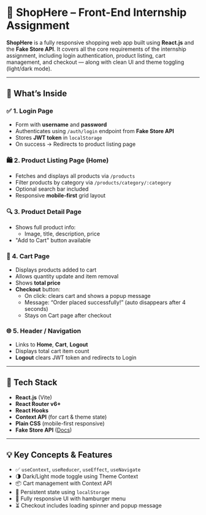 # 🛒 ShopHere – Front-End Internship Assignment

**ShopHere** is a fully responsive shopping web app built using **React.js** and the **Fake Store API**. It covers all the core requirements of the internship assignment, including login authentication, product listing, cart management, and checkout — along with clean UI and theme toggling (light/dark mode).

---

## 📌 What’s Inside

### ✅ 1. Login Page

- Form with **username** and **password**
- Authenticates using `/auth/login` endpoint from **Fake Store API**
- Stores **JWT token** in `localStorage`
- On success → Redirects to product listing page

### 🛍️ 2. Product Listing Page (Home)

- Fetches and displays all products via `/products`
- Filter products by category via `/products/category/:category`
- Optional search bar included
- Responsive **mobile-first** grid layout

### 🔍 3. Product Detail Page

- Shows full product info:
  - Image, title, description, price
- "Add to Cart" button available

### 🛒 4. Cart Page

- Displays products added to cart
- Allows quantity update and item removal
- Shows **total price**
- **Checkout** button:
  - On click: clears cart and shows a popup message
  - Message: “Order placed successfully!” (auto disappears after 4 seconds)
  - Stays on Cart page after checkout

### 🌐 5. Header / Navigation

- Links to **Home**, **Cart**, **Logout**
- Displays total cart item count
- **Logout** clears JWT token and redirects to Login

---

## 🧱 Tech Stack

- **React.js** (Vite)
- **React Router v6+**
- **React Hooks**
- **Context API** (for cart & theme state)
- **Plain CSS** (mobile-first responsive)
- **Fake Store API** ([Docs](https://fakestoreapi.com/docs))

---

## 💡 Key Concepts & Features

- ✅ `useContext`, `useReducer`, `useEffect`, `useNavigate`
- 🌗 Dark/Light mode toggle using Theme Context
- 📦 Cart management with Context API
- 🔄 Persistent state using `localStorage`
- 📱 Fully responsive UI with hamburger menu
- ⏳ Checkout includes loading spinner and popup message
